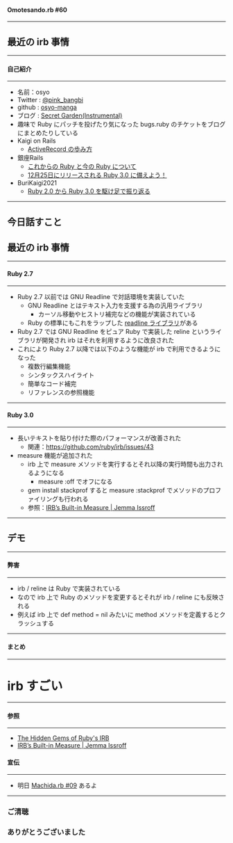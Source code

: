 #### Omotesando.rb #60

- - -

## 最近の irb 事情

---

#### 自己紹介
- - -

* 名前：osyo
* Twitter : [@pink_bangbi](https://twitter.com/pink_bangbi)
* github  : [osyo-manga](https://github.com/osyo-manga)
* ブログ  : [Secret Garden(Instrumental)](http://secret-garden.hatenablog.com)
* 趣味で Ruby にパッチを投げたり気になった bugs.ruby のチケットをブログにまとめたりしている                     <!-- .element: class="fragment" -->
* Kaigi on Rails                 <!-- .element: class="fragment" -->
    * [ActiveRecord の歩み方](https://speakerdeck.com/osyo/activerecord-falsebu-mifang)
* 銀座Rails                   <!-- .element: class="fragment" -->
    * [これからの Ruby と今の Ruby について](https://speakerdeck.com/osyo/korekarafalse-ruby-tojin-false-ruby-nituite)
    * [12月25日にリリースされる Ruby 3.0 に備えよう！](https://speakerdeck.com/osyo/12yue-25ri-niririsusareru-ruby-3-dot-0-nibei-eyou)
* BuriKaigi2021                 <!-- .element: class="fragment" -->
    * [Ruby 2.0 から Ruby 3.0 を駆け足で振り返る](https://speakerdeck.com/osyo/ruby-2-dot-0-kara-ruby-3-dot-0-woqu-kezu-dezhen-rifan-ru)

---

## 今日話すこと
## 最近の irb 事情

---

#### Ruby 2.7
- - -

* Ruby 2.7 以前では GNU Readline で対話環境を実装していた      <!-- .element: class="fragment" -->
    * GNU Readline とはテキスト入力を支援する為の汎用ライブラリ
        * カーソル移動やヒストリ補完などの機能が実装されている
    * Ruby の標準にもこれをラップした [readline ライブラリ](https://docs.ruby-lang.org/ja/latest/library/readline.html)がある
* Ruby 2.7 では GNU Readline をピュア Ruby で実装した reline というライブラリが開発され irb はそれを利用するように改良された      <!-- .element: class="fragment" -->
* これにより Ruby 2.7 以降では以下のような機能が irb で利用できるようになった        <!-- .element: class="fragment" -->
    * 複数行編集機能
    * シンタックスハイライト
    * 簡単なコード補完
    * リファレンスの参照機能

---

#### Ruby 3.0
- - -

* 長いテキストを貼り付けた際のパフォーマンスが改善された       <!-- .element: class="fragment" -->
    * 関連：https://github.com/ruby/irb/issues/43
* measure 機能が追加された        <!-- .element: class="fragment" -->
    * irb 上で measure メソッドを実行するとそれ以降の実行時間も出力されるようになる
        * measure :off でオフになる
    * gem install stackprof すると measure :stackprof でメソッドのプロファイリングも行われる
    * 参照：[IRB’s Built-in Measure | Jemma Issroff](https://jemma.dev/blog/irb-measure)

---

## デモ

---

#### 弊害
- - -

* irb / reline は Ruby で実装されている       <!-- .element: class="fragment" -->
* なので irb 上で Ruby のメソッドを変更するとそれが irb / reline にも反映される       <!-- .element: class="fragment" -->
* 例えば irb 上で def method = nil みたいに method メソッドを定義するとクラッシュする      <!-- .element: class="fragment" -->

---

#### まとめ
- - -

# irb すごい      <!-- .element: class="fragment" -->

---

#### 参照
- - -

* [The Hidden Gems of Ruby's IRB](https://technology.doximity.com/articles/the-hidden-gems-of-ruby-s-irb)
* [IRB’s Built-in Measure | Jemma Issroff](https://jemma.dev/blog/irb-measure) 


#### 宣伝
- - -

* 明日 [Machida.rb #09](https://machidarb.doorkeeper.jp/events/119119) あるよ

---


### ご清聴
### ありがとうございました

